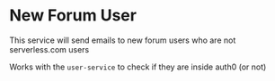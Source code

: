 # New Forum User

This service will send emails to new forum users who are not serverless.com users

Works with the `user-service` to check if they are inside auth0 (or not)